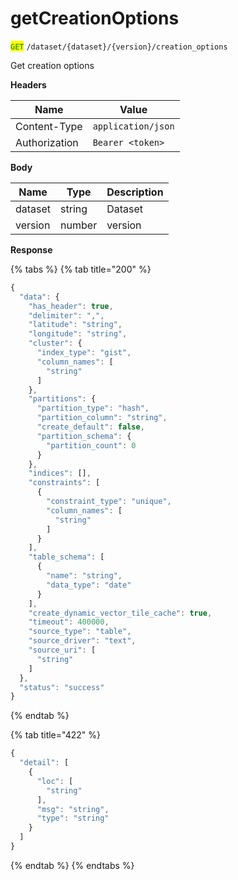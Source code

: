 # getCreationOptions

<mark style="color:green;">`GET`</mark> `/dataset/{dataset}/{version}/creation_options`

Get creation options

**Headers**

| Name          | Value              |
| ------------- | ------------------ |
| Content-Type  | `application/json` |
| Authorization | `Bearer <token>`   |

**Body**

| Name    | Type   | Description |
| ------- | ------ | ----------- |
| dataset | string | Dataset     |
| version | number | version     |

**Response**

{% tabs %}
{% tab title="200" %}
```javascript
{
  "data": {
    "has_header": true,
    "delimiter": ",",
    "latitude": "string",
    "longitude": "string",
    "cluster": {
      "index_type": "gist",
      "column_names": [
        "string"
      ]
    },
    "partitions": {
      "partition_type": "hash",
      "partition_column": "string",
      "create_default": false,
      "partition_schema": {
        "partition_count": 0
      }
    },
    "indices": [],
    "constraints": [
      {
        "constraint_type": "unique",
        "column_names": [
          "string"
        ]
      }
    ],
    "table_schema": [
      {
        "name": "string",
        "data_type": "date"
      }
    ],
    "create_dynamic_vector_tile_cache": true,
    "timeout": 400000,
    "source_type": "table",
    "source_driver": "text",
    "source_uri": [
      "string"
    ]
  },
  "status": "success"
}
```
{% endtab %}

{% tab title="422" %}
```javascript
{
  "detail": [
    {
      "loc": [
        "string"
      ],
      "msg": "string",
      "type": "string"
    }
  ]
}
```
{% endtab %}
{% endtabs %}
